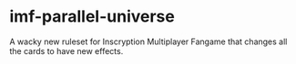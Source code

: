 # imf-parallel-universe
A wacky new ruleset for Inscryption Multiplayer Fangame that changes all the cards to have new effects.
